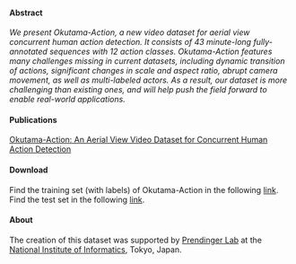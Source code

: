 #### Abstract

_We present Okutama-Action, a new video dataset for aerial view concurrent human action detection. It consists of 43 minute-long fully-annotated sequences with 12 action classes. Okutama-Action features many challenges missing in current datasets, including dynamic transition of actions, significant changes in scale and aspect ratio, abrupt camera movement, as well as multi-labeled actors. As a result, our dataset is more challenging than existing ones, and will help push the field forward to enable real-world applications._

#### Publications

[Okutama-Action: An Aerial View Video Dataset for Concurrent Human Action Detection](https://arxiv.org/abs/1706.03038)


#### Download

Find the training set (with labels) of Okutama-Action in the following [link](https://drive.google.com/drive/folders/0B6O3GZcCIFuDaUs4dG1HWWEyUWM?usp=sharing).
Find the test set in the following [link](https://drive.google.com/drive/folders/0BydaU2Imk1zjQjVXbmwxT1RsSVU?usp=sharing).

#### About

The creation of this dataset was supported by [Prendinger Lab](http://research.nii.ac.jp/~prendinger/) at the [National Institute of Informatics](http://www.nii.ac.jp/en/), Tokyo, Japan.
